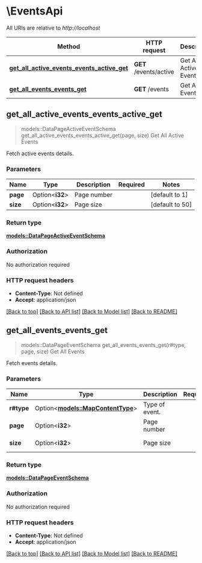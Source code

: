 # \EventsApi

All URIs are relative to *http://localhost*

Method | HTTP request | Description
------------- | ------------- | -------------
[**get_all_active_events_events_active_get**](EventsApi.md#get_all_active_events_events_active_get) | **GET** /events/active | Get All Active Events
[**get_all_events_events_get**](EventsApi.md#get_all_events_events_get) | **GET** /events | Get All Events



## get_all_active_events_events_active_get

> models::DataPageActiveEventSchema get_all_active_events_events_active_get(page, size)
Get All Active Events

Fetch active events details.

### Parameters


Name | Type | Description  | Required | Notes
------------- | ------------- | ------------- | ------------- | -------------
**page** | Option<**i32**> | Page number |  |[default to 1]
**size** | Option<**i32**> | Page size |  |[default to 50]

### Return type

[**models::DataPageActiveEventSchema**](DataPage_ActiveEventSchema_.md)

### Authorization

No authorization required

### HTTP request headers

- **Content-Type**: Not defined
- **Accept**: application/json

[[Back to top]](#) [[Back to API list]](../README.md#documentation-for-api-endpoints) [[Back to Model list]](../README.md#documentation-for-models) [[Back to README]](../README.md)


## get_all_events_events_get

> models::DataPageEventSchema get_all_events_events_get(r#type, page, size)
Get All Events

Fetch events details.

### Parameters


Name | Type | Description  | Required | Notes
------------- | ------------- | ------------- | ------------- | -------------
**r#type** | Option<[**models::MapContentType**](.md)> | Type of event. |  |
**page** | Option<**i32**> | Page number |  |[default to 1]
**size** | Option<**i32**> | Page size |  |[default to 50]

### Return type

[**models::DataPageEventSchema**](DataPage_EventSchema_.md)

### Authorization

No authorization required

### HTTP request headers

- **Content-Type**: Not defined
- **Accept**: application/json

[[Back to top]](#) [[Back to API list]](../README.md#documentation-for-api-endpoints) [[Back to Model list]](../README.md#documentation-for-models) [[Back to README]](../README.md)

